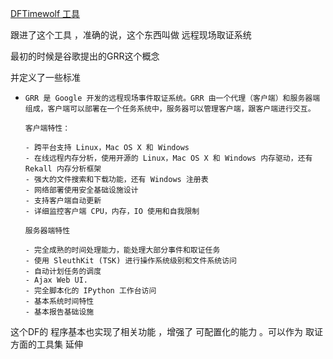 [DFTimewolf 工具](https://github.com/log2timeline/dftimewolf)



跟进了这个工具 ，准确的说，这个东西叫做 远程现场取证系统

最初的时候是谷歌提出的GRR这个概念

并定义了一些标准



- ```
  GRR 是 Google 开发的远程现场事件取证系统。GRR 由一个代理（客户端）和服务器端组成，客户端可以部署在一个任务系统中，服务器可以管理客户端，跟客户端进行交互。
  
  客户端特性：
  
  - 跨平台支持 Linux，Mac OS X 和 Windows
  - 在线远程内存分析，使用开源的 Linux，Mac OS X 和 Windows 内存驱动，还有 Rekall 内存分析框架
  - 强大的文件搜索和下载功能，还有 Windows 注册表
  - 网络部署使用安全基础设施设计
  - 支持客户端自动更新
  - 详细监控客户端 CPU，内存，IO 使用和自我限制
  
  服务器端特性
  
  - 完全成熟的时间处理能力，能处理大部分事件和取证任务
  - 使用 SleuthKit (TSK) 进行操作系统级别和文件系统访问
  - 自动计划任务的调度
  - Ajax Web UI.
  - 完全脚本化的 IPython 工作台访问
  - 基本系统时间特性
  - 基本报告基础设施
  ```



这个DF的 程序基本也实现了相关功能 ，增强了 可配置化的能力 。可以作为  取证方面的工具集  延伸

